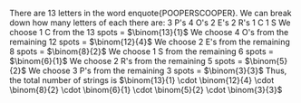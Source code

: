There are 13 letters in the word enquote{POOPERSCOOPER}.
We can break down how many letters of each there are:
3 P's
4 O's
2 E's
2 R's
1 C
1 S
We choose 1 C from the 13 spots = $\binom{13}{1}$
We choose 4 O's from the remaining 12 spots = $\binom{12}{4}$
We choose 2 E's from the remaining 8 spots = $\binom{8}{2}$
We choose 1 S from the remaining 6 spots = $\binom{6}{1}$
We choose 2 R's from the remaining 5 spots = $\binom{5}{2}$
We choose 3 P's from the remaining 3 spots = $\binom{3}{3}$
Thus, the total number of strings is
$\binom{13}{1} \cdot \binom{12}{4} \cdot \binom{8}{2} \cdot \binom{6}{1} \cdot \binom{5}{2} \cdot \binom{3}{3}$
